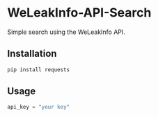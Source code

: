 
# WeLeakInfo-API-Search

Simple search using the WeLeakInfo API.

## Installation


```bash
pip install requests
```

## Usage



```python
api_key = "your key"
```


